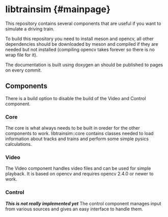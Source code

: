 # libtrainsim  {#mainpage}

This repository contains several components that are useful if you want to simulate a driving train.

To build this repository you need to install meson and opencv, all other dependencies should be downloaded by meson and compiled if they are needed but not installed (compiling opencv takes forever so there is no wrap file for it).

The documentation is built using doxygen an should be published to pages on every commit.

## Components

There is a build option to disable the build of the Video and Control component.

### Core

The core is what always needs to be built in oreder for the other components to work.
libtrainsim::core contains classes needed to load information about tracks and trains and perform some simple pysics calculations.

### Video

The Video component handles video files and can be used for simple playback.
It is based on opencv and requires opencv 2.4.0 or newer to work.

### Control

***This is not really implemented yet***
The control component manages input from various sources and gives an easy interface to handle them.
